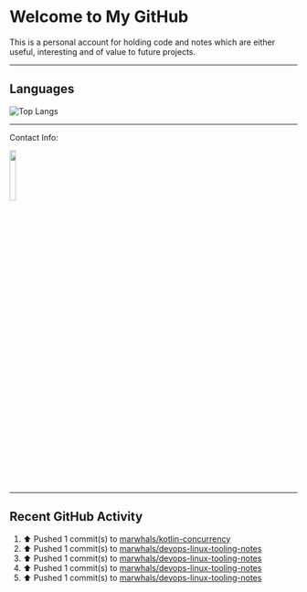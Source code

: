 # Welcome to My GitHub

This is a personal account for holding code and notes which are either useful, interesting and of value to future projects.

---
## Languages

![Top Langs](https://github-readme-stats.vercel.app/api/top-langs/?username=marwhals&layout=compact&bg_color=282c34&text_color=ffffff&title_color=ff5733)
 
---
Contact Info:

<a href="https://www.linkedin.com/in/marjanmubarok/">
  <img src="https://upload.wikimedia.org/wikipedia/commons/0/01/LinkedIn_Logo.svg" width="15%">
</a>

---

## Recent GitHub Activity

<!--RECENT_ACTIVITY:start-->
1. ⬆️ Pushed 1 commit(s) to [marwhals/kotlin-concurrency](https://github.com/marwhals/kotlin-concurrency)<br>
2. ⬆️ Pushed 1 commit(s) to [marwhals/devops-linux-tooling-notes](https://github.com/marwhals/devops-linux-tooling-notes)<br>
3. ⬆️ Pushed 1 commit(s) to [marwhals/devops-linux-tooling-notes](https://github.com/marwhals/devops-linux-tooling-notes)<br>
4. ⬆️ Pushed 1 commit(s) to [marwhals/devops-linux-tooling-notes](https://github.com/marwhals/devops-linux-tooling-notes)<br>
5. ⬆️ Pushed 1 commit(s) to [marwhals/devops-linux-tooling-notes](https://github.com/marwhals/devops-linux-tooling-notes)<br>
<!--RECENT_ACTIVITY:end-->
